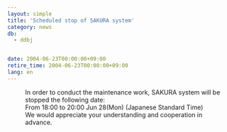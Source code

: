 ```yaml
---
layout: simple
title: 'Scheduled stop of SAKURA system'
category: news
db:
  - ddbj


date: 2004-06-23T00:00:00+09:00
retire_time: 2004-06-23T00:00:00+09:00
lang: en
---
```


<dd>In order to conduct the maintenance work, SAKURA system will be stopped the following date:<br>
<dd>From 18:00 to 20:00 Jun 28(Mon) (Japanese Standard Time)<br>
<dd>We would appreciate your understanding and cooperation in advance.</dd>
</dd>
</dd>
